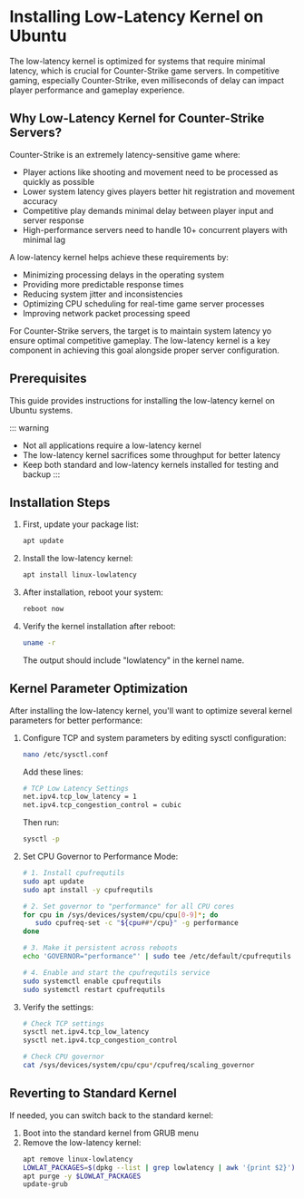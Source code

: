 # Installing Low-Latency Kernel on Ubuntu

The low-latency kernel is optimized for systems that require minimal latency, which is crucial for Counter-Strike game servers. In competitive gaming, especially Counter-Strike, even milliseconds of delay can impact player performance and gameplay experience.

## Why Low-Latency Kernel for Counter-Strike Servers?

Counter-Strike is an extremely latency-sensitive game where:

- Player actions like shooting and movement need to be processed as quickly as possible
- Lower system latency gives players better hit registration and movement accuracy
- Competitive play demands minimal delay between player input and server response
- High-performance servers need to handle 10+ concurrent players with minimal lag

A low-latency kernel helps achieve these requirements by:

- Minimizing processing delays in the operating system
- Providing more predictable response times
- Reducing system jitter and inconsistencies
- Optimizing CPU scheduling for real-time game server processes
- Improving network packet processing speed

For Counter-Strike servers, the target is to maintain system latency yo ensure optimal competitive gameplay. The low-latency kernel is a key component in achieving this goal alongside proper server configuration.

## Prerequisites

This guide provides instructions for installing the low-latency kernel on Ubuntu systems.

::: warning

- Not all applications require a low-latency kernel
- The low-latency kernel sacrifices some throughput for better latency
- Keep both standard and low-latency kernels installed for testing and backup
  :::

## Installation Steps

1. First, update your package list:

   ```bash
   apt update
   ```

2. Install the low-latency kernel:

   ```bash
   apt install linux-lowlatency
   ```

3. After installation, reboot your system:

   ```bash
   reboot now
   ```

4. Verify the kernel installation after reboot:
   ```bash
   uname -r
   ```
   The output should include "lowlatency" in the kernel name.

## Kernel Parameter Optimization

After installing the low-latency kernel, you'll want to optimize several kernel parameters for better performance:

1. Configure TCP and system parameters by editing sysctl configuration:

   ```bash
   nano /etc/sysctl.conf
   ```

   Add these lines:

   ```bash
   # TCP Low Latency Settings
   net.ipv4.tcp_low_latency = 1
   net.ipv4.tcp_congestion_control = cubic
   ```

   Then run:

   ```bash
   sysctl -p
   ```

2. Set CPU Governor to Performance Mode:

   ```bash
   # 1. Install cpufrequtils
   sudo apt update
   sudo apt install -y cpufrequtils

   # 2. Set governor to "performance" for all CPU cores
   for cpu in /sys/devices/system/cpu/cpu[0-9]*; do
      sudo cpufreq-set -c "${cpu##*/cpu}" -g performance
   done

   # 3. Make it persistent across reboots
   echo 'GOVERNOR="performance"' | sudo tee /etc/default/cpufrequtils

   # 4. Enable and start the cpufrequtils service
   sudo systemctl enable cpufrequtils
   sudo systemctl restart cpufrequtils
   ```

3. Verify the settings:

   ```bash
   # Check TCP settings
   sysctl net.ipv4.tcp_low_latency
   sysctl net.ipv4.tcp_congestion_control

   # Check CPU governor
   cat /sys/devices/system/cpu/cpu*/cpufreq/scaling_governor
   ```

## Reverting to Standard Kernel

If needed, you can switch back to the standard kernel:

1. Boot into the standard kernel from GRUB menu
2. Remove the low-latency kernel:
   ```bash
   apt remove linux-lowlatency
   LOWLAT_PACKAGES=$(dpkg --list | grep lowlatency | awk '{print $2}')
   apt purge -y $LOWLAT_PACKAGES
   update-grub
   ```
